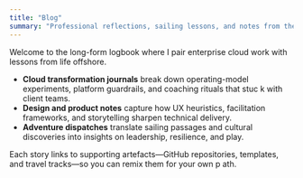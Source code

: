 ```yaml
---
title: "Blog"
summary: "Professional reflections, sailing lessons, and notes from the road."
---
```


Welcome to the long-form logbook where I pair enterprise cloud work with lessons from life offshore.

- **Cloud transformation journals** break down operating-model experiments, platform guardrails, and coaching rituals that stuc
k with client teams.
- **Design and product notes** capture how UX heuristics, facilitation frameworks, and storytelling sharpen technical delivery.
- **Adventure dispatches** translate sailing passages and cultural discoveries into insights on leadership, resilience, and play.

Each story links to supporting artefacts—GitHub repositories, templates, and travel tracks—so you can remix them for your own p
ath.
